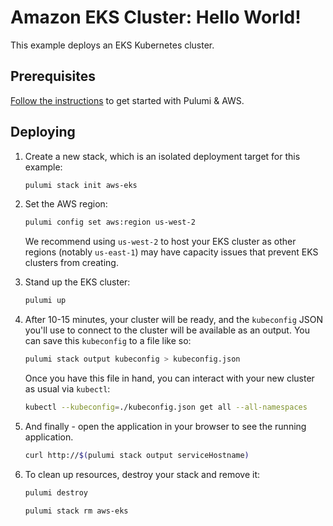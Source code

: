 # Amazon EKS Cluster: Hello World!

This example deploys an EKS Kubernetes cluster.

## Prerequisites

[Follow the instructions](https://www.pulumi.com/docs/clouds/aws/get-started/begin/)
to get started with Pulumi & AWS.

## Deploying

1. Create a new stack, which is an isolated deployment target for this example:

   ```bash
   pulumi stack init aws-eks
   ```

2. Set the AWS region:

   ```bash
   pulumi config set aws:region us-west-2
   ```

   We recommend using `us-west-2` to host your EKS cluster as other regions (notably `us-east-1`) may have capacity issues that prevent EKS
   clusters from creating.

3. Stand up the EKS cluster:

   ```bash
   pulumi up
   ```
4. After 10-15 minutes, your cluster will be ready, and the `kubeconfig` JSON you'll use to connect to the cluster will
   be available as an output. You can save this `kubeconfig` to a file like so:

   ```bash
   pulumi stack output kubeconfig > kubeconfig.json
   ```

   Once you have this file in hand, you can interact with your new cluster as usual via `kubectl`:

   ```bash
   kubectl --kubeconfig=./kubeconfig.json get all --all-namespaces
   ```

5. And finally - open the application in your browser to see the running application.

   ```bash
   curl http://$(pulumi stack output serviceHostname)
   ```

6. To clean up resources, destroy your stack and remove it:

   ```bash
   pulumi destroy
   ```
   ```bash
   pulumi stack rm aws-eks
   ```
